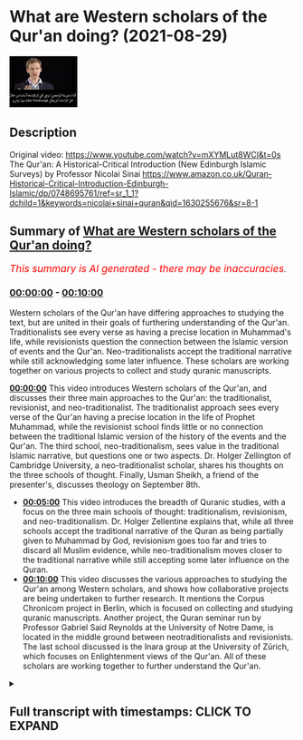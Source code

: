 # What are Western scholars of the Qur'an doing? (2021-08-29)

![alt What are Western scholars of the Qur'an doing?](9JSVA39PkS0.jpg "What are Western scholars of the Qur'an doing?")

## Description

Original video: https://www.youtube.com/watch?v=mXYMLut8WCI&t=0s
The Qur'an: A Historical-Critical Introduction (New Edinburgh Islamic Surveys) by Professor Nicolai Sinai https://www.amazon.co.uk/Quran-Historical-Critical-Introduction-Edinburgh-Islamic/dp/0748695761/ref=sr_1_1?dchild=1&keywords=nicolai+sinai+quran&qid=1630255676&sr=8-1

## Summary of [What are Western scholars of the Qur'an doing?](https://www.youtube.com/watch?v=9JSVA39PkS0)


*<span style="color:red; font-size:125%">This summary is AI generated - there may be inaccuracies</span>. [](/)*

### [00:00:00](https://www.youtube.com/watch?v=9JSVA39PkS0&t=0) - [00:10:00](https://www.youtube.com/watch?v=9JSVA39PkS0&t=600)

Western scholars of the Qur'an have differing approaches to studying the text, but are united in their goals of furthering understanding of the Qur'an. Traditionalists see every verse as having a precise location in Muhammad's life, while revisionists question the connection between the Islamic version of events and the Qur'an. Neo-traditionalists accept the traditional narrative while still acknowledging some later influence. These scholars are working together on various projects to collect and study quranic manuscripts.

**[00:00:00](https://www.youtube.com/watch?v=9JSVA39PkS0&t=0)** This video introduces Western scholars of the Qur'an, and discusses their three main approaches to the Qur'an: the traditionalist, revisionist, and neo-traditionalist. The traditionalist approach sees every verse of the Qur'an having a precise location in the life of Prophet Muhammad, while the revisionist school finds little or no connection between the traditional Islamic version of the history of the events and the Qur'an. The third school, neo-traditionalism, sees value in the traditional Islamic narrative, but questions one or two aspects. Dr. Holger Zellington of Cambridge University, a neo-traditionalist scholar, shares his thoughts on the three schools of thought. Finally, Usman Sheikh, a friend of the presenter's, discusses theology on September 8th.
* **[00:05:00](https://www.youtube.com/watch?v=9JSVA39PkS0&t=300)** This video introduces the breadth of Quranic studies, with a focus on the three main schools of thought: traditionalism, revisionism, and neo-traditionalism. Dr. Holger Zellentine explains that, while all three schools accept the traditional narrative of the Quran as being partially given to Muhammad by God, revisionism goes too far and tries to discard all Muslim evidence, while neo-traditionalism moves closer to the traditional narrative while still accepting some later influence on the Quran.
* **[00:10:00](https://www.youtube.com/watch?v=9JSVA39PkS0&t=600)** This video discusses the various approaches to studying the Qur'an among Western scholars, and shows how collaborative projects are being undertaken to further research. It mentions the Corpus Chronicom project in Berlin, which is focused on collecting and studying quranic manuscripts. Another project, the Quran seminar run by Professor Gabriel Said Reynolds at the University of Notre Dame, is located in the middle ground between neotraditionalists and revisionists. The last school discussed is the Inara group at the University of Zürich, which focuses on Enlightenment views of the Qur'an. All of these scholars are working together to further understand the Qur'an.

<details><summary><h2>Full transcript with timestamps: CLICK TO EXPAND</h2></summary>

[0:00:01](https://youtu.be/9JSVA39PkS0?t=1) in this video i want to share with you  
[0:00:03](https://youtu.be/9JSVA39PkS0?t=3) an overview of quranic studies um where  
[0:00:07](https://youtu.be/9JSVA39PkS0?t=7) they're at at the moment in the west and  
[0:00:10](https://youtu.be/9JSVA39PkS0?t=10) the different approaches there are  
[0:00:12](https://youtu.be/9JSVA39PkS0?t=12) and i'm going to share with you in a  
[0:00:14](https://youtu.be/9JSVA39PkS0?t=14) second a video you can watch it here  
[0:00:16](https://youtu.be/9JSVA39PkS0?t=16) it'll go straight into the videos about  
[0:00:18](https://youtu.be/9JSVA39PkS0?t=18) eight minutes long it's produced by the  
[0:00:20](https://youtu.be/9JSVA39PkS0?t=20) university of nottingham and they're  
[0:00:22](https://youtu.be/9JSVA39PkS0?t=22) interviewing a chap called dr holger  
[0:00:24](https://youtu.be/9JSVA39PkS0?t=24) zellington uh he's an academic at  
[0:00:27](https://youtu.be/9JSVA39PkS0?t=27) cambridge university also professor in  
[0:00:29](https://youtu.be/9JSVA39PkS0?t=29) germany he's a chronic scholar  
[0:00:32](https://youtu.be/9JSVA39PkS0?t=32) and he very helpfully outlines uh  
[0:00:35](https://youtu.be/9JSVA39PkS0?t=35) broadly the three schools of thought  
[0:00:37](https://youtu.be/9JSVA39PkS0?t=37) that currently exists in western  
[0:00:39](https://youtu.be/9JSVA39PkS0?t=39) scholars one is the traditionalist  
[0:00:41](https://youtu.be/9JSVA39PkS0?t=41) school and this is an approach by  
[0:00:43](https://youtu.be/9JSVA39PkS0?t=43) western scholars that pretty much sees  
[0:00:45](https://youtu.be/9JSVA39PkS0?t=45) every verse in the quran having a  
[0:00:47](https://youtu.be/9JSVA39PkS0?t=47) precise location in the prophet  
[0:00:50](https://youtu.be/9JSVA39PkS0?t=50) muhammad's life  
[0:00:52](https://youtu.be/9JSVA39PkS0?t=52) and then another school is the  
[0:00:53](https://youtu.be/9JSVA39PkS0?t=53) revisionist school which finds little or  
[0:00:55](https://youtu.be/9JSVA39PkS0?t=55) no connection with the traditional  
[0:00:57](https://youtu.be/9JSVA39PkS0?t=57) islamic version of the history of the  
[0:00:59](https://youtu.be/9JSVA39PkS0?t=59) events  
[0:01:00](https://youtu.be/9JSVA39PkS0?t=60) and this school famously associated with  
[0:01:02](https://youtu.be/9JSVA39PkS0?t=62) people like john wan's brother the  
[0:01:04](https://youtu.be/9JSVA39PkS0?t=64) british gol in the 1970s who said  
[0:01:06](https://youtu.be/9JSVA39PkS0?t=66) basically the quran nothing to do with  
[0:01:08](https://youtu.be/9JSVA39PkS0?t=68) muhammad it was written much much later  
[0:01:11](https://youtu.be/9JSVA39PkS0?t=71) centuries later connected with  
[0:01:12](https://youtu.be/9JSVA39PkS0?t=72) mesopotamia and so on these are people  
[0:01:15](https://youtu.be/9JSVA39PkS0?t=75) who you know severely challenge and  
[0:01:16](https://youtu.be/9JSVA39PkS0?t=76) reject the muslim sources about the  
[0:01:19](https://youtu.be/9JSVA39PkS0?t=79) quran and the life of the prophet and  
[0:01:22](https://youtu.be/9JSVA39PkS0?t=82) then the third school  
[0:01:24](https://youtu.be/9JSVA39PkS0?t=84) is the neo-traditionalist approach  
[0:01:27](https://youtu.be/9JSVA39PkS0?t=87) and they see a lot of value in the uh uh  
[0:01:30](https://youtu.be/9JSVA39PkS0?t=90) the traditional islamic narrative but  
[0:01:32](https://youtu.be/9JSVA39PkS0?t=92) they might question one or two aspects  
[0:01:35](https://youtu.be/9JSVA39PkS0?t=95) of it  
[0:01:37](https://youtu.be/9JSVA39PkS0?t=97) and this video as i say will hopefully  
[0:01:39](https://youtu.be/9JSVA39PkS0?t=99) give an overview of where chronic  
[0:01:41](https://youtu.be/9JSVA39PkS0?t=101) studies are at the moment and this would  
[0:01:43](https://youtu.be/9JSVA39PkS0?t=103) be of interest to you if you uh watch uh  
[0:01:46](https://youtu.be/9JSVA39PkS0?t=106) what western scholars are up to in this  
[0:01:48](https://youtu.be/9JSVA39PkS0?t=108) regard um now a friend of mine usman  
[0:01:51](https://youtu.be/9JSVA39PkS0?t=111) sheikh is coming on blogging theology  
[0:01:52](https://youtu.be/9JSVA39PkS0?t=112) i'm pleased to say on the 8th of  
[0:01:54](https://youtu.be/9JSVA39PkS0?t=114) september  
[0:01:55](https://youtu.be/9JSVA39PkS0?t=115) he's just completed post-graduate  
[0:01:57](https://youtu.be/9JSVA39PkS0?t=117) research at the university of oxford and  
[0:02:00](https://youtu.be/9JSVA39PkS0?t=120) his  
[0:02:01](https://youtu.be/9JSVA39PkS0?t=121) supervisor is the author of this book  
[0:02:04](https://youtu.be/9JSVA39PkS0?t=124) nicholas sinai is professor at the  
[0:02:06](https://youtu.be/9JSVA39PkS0?t=126) university of oxford and a fellow of  
[0:02:09](https://youtu.be/9JSVA39PkS0?t=129) pembridge college college and he's  
[0:02:11](https://youtu.be/9JSVA39PkS0?t=131) written the book the quran a historical  
[0:02:14](https://youtu.be/9JSVA39PkS0?t=134) critical introduction and i'll link to  
[0:02:16](https://youtu.be/9JSVA39PkS0?t=136) it in the description below i'm about a  
[0:02:18](https://youtu.be/9JSVA39PkS0?t=138) quarter of the way through it and he  
[0:02:21](https://youtu.be/9JSVA39PkS0?t=141) understand falls in the  
[0:02:22](https://youtu.be/9JSVA39PkS0?t=142) neo-traditionalist  
[0:02:24](https://youtu.be/9JSVA39PkS0?t=144) camp uh that school of thought and uh he  
[0:02:27](https://youtu.be/9JSVA39PkS0?t=147) was listening sheikh's supervisor at  
[0:02:29](https://youtu.be/9JSVA39PkS0?t=149) oxford and he's a young german scholar  
[0:02:32](https://youtu.be/9JSVA39PkS0?t=152) uh none of these people by the way apart  
[0:02:34](https://youtu.be/9JSVA39PkS0?t=154) from muslim sheikh are muslims they are  
[0:02:36](https://youtu.be/9JSVA39PkS0?t=156) western scholars who accept the  
[0:02:38](https://youtu.be/9JSVA39PkS0?t=158) historical critical method hcm as i like  
[0:02:41](https://youtu.be/9JSVA39PkS0?t=161) to call it  
[0:02:42](https://youtu.be/9JSVA39PkS0?t=162) and this hcm the historical critical  
[0:02:45](https://youtu.be/9JSVA39PkS0?t=165) method has some built-in assumptions  
[0:02:48](https://youtu.be/9JSVA39PkS0?t=168) which i think are problematic highly  
[0:02:50](https://youtu.be/9JSVA39PkS0?t=170) problematic for muslims and for others  
[0:02:52](https://youtu.be/9JSVA39PkS0?t=172) uh jews and christians too actually for  
[0:02:55](https://youtu.be/9JSVA39PkS0?t=175) example without going into too much  
[0:02:57](https://youtu.be/9JSVA39PkS0?t=177) detail here but one of the principles of  
[0:02:59](https://youtu.be/9JSVA39PkS0?t=179) this methodology is the denial of the  
[0:03:02](https://youtu.be/9JSVA39PkS0?t=182) supernatural denial that god inspires  
[0:03:04](https://youtu.be/9JSVA39PkS0?t=184) people inspires revelation or sends  
[0:03:07](https://youtu.be/9JSVA39PkS0?t=187) prophets and so the way they look at the  
[0:03:09](https://youtu.be/9JSVA39PkS0?t=189) crimes entirely in a secular way looking  
[0:03:11](https://youtu.be/9JSVA39PkS0?t=191) at purely  
[0:03:14](https://youtu.be/9JSVA39PkS0?t=194) history understood without any divine  
[0:03:16](https://youtu.be/9JSVA39PkS0?t=196) eruption into the world so the prophet  
[0:03:20](https://youtu.be/9JSVA39PkS0?t=200) muhammad is not a prophet in this  
[0:03:22](https://youtu.be/9JSVA39PkS0?t=202) understanding he is just a man and the  
[0:03:24](https://youtu.be/9JSVA39PkS0?t=204) quran is treated like any other book in  
[0:03:26](https://youtu.be/9JSVA39PkS0?t=206) history the bible or any other ancient  
[0:03:29](https://youtu.be/9JSVA39PkS0?t=209) text  
[0:03:30](https://youtu.be/9JSVA39PkS0?t=210) now this is obviously highly problematic  
[0:03:32](https://youtu.be/9JSVA39PkS0?t=212) from a muslim position however  
[0:03:35](https://youtu.be/9JSVA39PkS0?t=215) um there are um many as i've been  
[0:03:37](https://youtu.be/9JSVA39PkS0?t=217) reading but many interesting  
[0:03:38](https://youtu.be/9JSVA39PkS0?t=218) observations and insights still to be  
[0:03:40](https://youtu.be/9JSVA39PkS0?t=220) gained from the historical critical  
[0:03:43](https://youtu.be/9JSVA39PkS0?t=223) approach so i actually do recommend this  
[0:03:45](https://youtu.be/9JSVA39PkS0?t=225) it's uh the level is aimed at a kind of  
[0:03:47](https://youtu.be/9JSVA39PkS0?t=227) undergraduate level i guess i found it  
[0:03:49](https://youtu.be/9JSVA39PkS0?t=229) quite challenging as a relative newcomer  
[0:03:52](https://youtu.be/9JSVA39PkS0?t=232) to some of this scholarship um but it's  
[0:03:55](https://youtu.be/9JSVA39PkS0?t=235) absolutely fascinating lots of gems of  
[0:03:56](https://youtu.be/9JSVA39PkS0?t=236) knowledge in here and  
[0:03:58](https://youtu.be/9JSVA39PkS0?t=238) he's lots of powerful um rebuttals of  
[0:04:02](https://youtu.be/9JSVA39PkS0?t=242) the revisionist approach so he asserts  
[0:04:05](https://youtu.be/9JSVA39PkS0?t=245) that based on the best evidence muhammad  
[0:04:07](https://youtu.be/9JSVA39PkS0?t=247) did indeed exist uh he says also that  
[0:04:10](https://youtu.be/9JSVA39PkS0?t=250) the series that we have in the quran 114  
[0:04:14](https://youtu.be/9JSVA39PkS0?t=254) surahs on page  
[0:04:15](https://youtu.be/9JSVA39PkS0?t=255) 48 for example after a long discussion  
[0:04:18](https://youtu.be/9JSVA39PkS0?t=258) which i won't go into the simplest  
[0:04:20](https://youtu.be/9JSVA39PkS0?t=260) explanation for this would appear to be  
[0:04:22](https://youtu.be/9JSVA39PkS0?t=262) the assumption that the sirs took shape  
[0:04:24](https://youtu.be/9JSVA39PkS0?t=264) during the life of the muhammad of  
[0:04:26](https://youtu.be/9JSVA39PkS0?t=266) muhammad so he's saying basically the  
[0:04:28](https://youtu.be/9JSVA39PkS0?t=268) series we have in the quran the 114  
[0:04:30](https://youtu.be/9JSVA39PkS0?t=270) chapters are uh the chapters that  
[0:04:33](https://youtu.be/9JSVA39PkS0?t=273) muhammad himself had during his own  
[0:04:35](https://youtu.be/9JSVA39PkS0?t=275) lifetime and he uses good historical  
[0:04:37](https://youtu.be/9JSVA39PkS0?t=277) reasons why we should believe that and  
[0:04:40](https://youtu.be/9JSVA39PkS0?t=280) that of course is in contrast to the  
[0:04:42](https://youtu.be/9JSVA39PkS0?t=282) revisionists uh who would reject that  
[0:04:46](https://youtu.be/9JSVA39PkS0?t=286) so um  
[0:04:47](https://youtu.be/9JSVA39PkS0?t=287) he mentions uh coming back now to the  
[0:04:49](https://youtu.be/9JSVA39PkS0?t=289) video i'm about to show you dr holger uh  
[0:04:52](https://youtu.be/9JSVA39PkS0?t=292) mentions other fascinating projects that  
[0:04:54](https://youtu.be/9JSVA39PkS0?t=294) are underway he talks about the corpus  
[0:04:56](https://youtu.be/9JSVA39PkS0?t=296) chronicum  
[0:04:57](https://youtu.be/9JSVA39PkS0?t=297) nice latin phrase there this is a bunch  
[0:05:00](https://youtu.be/9JSVA39PkS0?t=300) of scholars in berlin in germany and  
[0:05:02](https://youtu.be/9JSVA39PkS0?t=302) there's an on a massive online project  
[0:05:04](https://youtu.be/9JSVA39PkS0?t=304) to  
[0:05:06](https://youtu.be/9JSVA39PkS0?t=306) produce a scholarly edition of the quran  
[0:05:08](https://youtu.be/9JSVA39PkS0?t=308) online talks about that and other  
[0:05:10](https://youtu.be/9JSVA39PkS0?t=310) schools of thought based in america  
[0:05:14](https://youtu.be/9JSVA39PkS0?t=314) and so on i won't go into all that it  
[0:05:15](https://youtu.be/9JSVA39PkS0?t=315) says eight minute video  
[0:05:17](https://youtu.be/9JSVA39PkS0?t=317) very accessible  
[0:05:19](https://youtu.be/9JSVA39PkS0?t=319) and um i hope you enjoy as much as i did  
[0:05:22](https://youtu.be/9JSVA39PkS0?t=322) until next time  
[0:05:24](https://youtu.be/9JSVA39PkS0?t=324) the field of quranic studies is a very  
[0:05:27](https://youtu.be/9JSVA39PkS0?t=327) wide one in  
[0:05:29](https://youtu.be/9JSVA39PkS0?t=329) western society today  
[0:05:32](https://youtu.be/9JSVA39PkS0?t=332) and to introduce the breadth that is  
[0:05:35](https://youtu.be/9JSVA39PkS0?t=335) involved in quranic studies i have dr  
[0:05:38](https://youtu.be/9JSVA39PkS0?t=338) holger zellentine  
[0:05:42](https://youtu.be/9JSVA39PkS0?t=342) holger  
[0:05:43](https://youtu.be/9JSVA39PkS0?t=343) the quran a single book the study of the  
[0:05:46](https://youtu.be/9JSVA39PkS0?t=346) quran takes many forms  
[0:05:49](https://youtu.be/9JSVA39PkS0?t=349) can you try and take us through  
[0:05:52](https://youtu.be/9JSVA39PkS0?t=352) the breadth of quranic studies  
[0:05:55](https://youtu.be/9JSVA39PkS0?t=355) i will do my best and  
[0:05:57](https://youtu.be/9JSVA39PkS0?t=357) i think the the best way to give a very  
[0:06:00](https://youtu.be/9JSVA39PkS0?t=360) brief lay of the land  
[0:06:02](https://youtu.be/9JSVA39PkS0?t=362) is by using  
[0:06:03](https://youtu.be/9JSVA39PkS0?t=363) the three categories that a colleague of  
[0:06:05](https://youtu.be/9JSVA39PkS0?t=365) mine in stanford behnam siddiqui  
[0:06:07](https://youtu.be/9JSVA39PkS0?t=367) has put forward  
[0:06:10](https://youtu.be/9JSVA39PkS0?t=370) he argues well that's basically within  
[0:06:11](https://youtu.be/9JSVA39PkS0?t=371) the western  
[0:06:13](https://youtu.be/9JSVA39PkS0?t=373) schools  
[0:06:14](https://youtu.be/9JSVA39PkS0?t=374) three  
[0:06:14](https://youtu.be/9JSVA39PkS0?t=374) approaches to the quran  
[0:06:16](https://youtu.be/9JSVA39PkS0?t=376) the first being traditionalist the  
[0:06:19](https://youtu.be/9JSVA39PkS0?t=379) second being revisionist the third being  
[0:06:22](https://youtu.be/9JSVA39PkS0?t=382) neo-traditionalists  
[0:06:23](https://youtu.be/9JSVA39PkS0?t=383) now what he means by that is that  
[0:06:26](https://youtu.be/9JSVA39PkS0?t=386) the  
[0:06:27](https://youtu.be/9JSVA39PkS0?t=387) traditional study of the quran  
[0:06:29](https://youtu.be/9JSVA39PkS0?t=389) approaches the quran through muslim  
[0:06:31](https://youtu.be/9JSVA39PkS0?t=391) tradition through the  
[0:06:33](https://youtu.be/9JSVA39PkS0?t=393) traditions attributed to the prophet  
[0:06:35](https://youtu.be/9JSVA39PkS0?t=395) muhammad  
[0:06:36](https://youtu.be/9JSVA39PkS0?t=396) through the  
[0:06:37](https://youtu.be/9JSVA39PkS0?t=397) [Music]  
[0:06:40](https://youtu.be/9JSVA39PkS0?t=400) traditional way in which the  
[0:06:42](https://youtu.be/9JSVA39PkS0?t=402) individual servers are related to the  
[0:06:44](https://youtu.be/9JSVA39PkS0?t=404) life of muhammad  
[0:06:45](https://youtu.be/9JSVA39PkS0?t=405) and to  
[0:06:47](https://youtu.be/9JSVA39PkS0?t=407) other  
[0:06:48](https://youtu.be/9JSVA39PkS0?t=408) early  
[0:06:49](https://youtu.be/9JSVA39PkS0?t=409) muslim traditions now  
[0:06:51](https://youtu.be/9JSVA39PkS0?t=411) the key factor here is that the quran is  
[0:06:55](https://youtu.be/9JSVA39PkS0?t=415) attributed exactly word by word  
[0:06:58](https://youtu.be/9JSVA39PkS0?t=418) to the prophet into specific  
[0:07:00](https://youtu.be/9JSVA39PkS0?t=420) moments in his life  
[0:07:02](https://youtu.be/9JSVA39PkS0?t=422) and that is the traditional school and  
[0:07:04](https://youtu.be/9JSVA39PkS0?t=424) for the most part uh western even  
[0:07:06](https://youtu.be/9JSVA39PkS0?t=426) critical scholars have followed that  
[0:07:08](https://youtu.be/9JSVA39PkS0?t=428) broadly they've constructed the quran as  
[0:07:10](https://youtu.be/9JSVA39PkS0?t=430) being partially given in makkah  
[0:07:12](https://youtu.be/9JSVA39PkS0?t=432) partially in medina  
[0:07:14](https://youtu.be/9JSVA39PkS0?t=434) and have even found a way to give an  
[0:07:16](https://youtu.be/9JSVA39PkS0?t=436) internal  
[0:07:18](https://youtu.be/9JSVA39PkS0?t=438) sequence of the service and that is what  
[0:07:20](https://youtu.be/9JSVA39PkS0?t=440) uh is called a traditionalist  
[0:07:23](https://youtu.be/9JSVA39PkS0?t=443) um  
[0:07:24](https://youtu.be/9JSVA39PkS0?t=444) now the revisionists  
[0:07:26](https://youtu.be/9JSVA39PkS0?t=446) were a school  
[0:07:28](https://youtu.be/9JSVA39PkS0?t=448) that basically was brought into being by  
[0:07:30](https://youtu.be/9JSVA39PkS0?t=450) this uh  
[0:07:31](https://youtu.be/9JSVA39PkS0?t=451) work of wansbro a british scholar um who  
[0:07:35](https://youtu.be/9JSVA39PkS0?t=455) said well if you look at the quran we  
[0:07:37](https://youtu.be/9JSVA39PkS0?t=457) cannot really use the muslim sources we  
[0:07:40](https://youtu.be/9JSVA39PkS0?t=460) have to discard any of the muslim  
[0:07:42](https://youtu.be/9JSVA39PkS0?t=462) evidence and we have to maybe look at  
[0:07:44](https://youtu.be/9JSVA39PkS0?t=464) its origins say hundreds of years later  
[0:07:47](https://youtu.be/9JSVA39PkS0?t=467) in in mesopotamia a quite radical move  
[0:07:51](https://youtu.be/9JSVA39PkS0?t=471) he had a it was very smart uh scholar  
[0:07:53](https://youtu.be/9JSVA39PkS0?t=473) and he has lots of interesting insights  
[0:07:55](https://youtu.be/9JSVA39PkS0?t=475) but of course he went a bit too fast  
[0:07:57](https://youtu.be/9JSVA39PkS0?t=477) people tend to do and this revisionism  
[0:08:00](https://youtu.be/9JSVA39PkS0?t=480) meaning to radically take the  
[0:08:02](https://youtu.be/9JSVA39PkS0?t=482) traditional muslim narrative out of  
[0:08:04](https://youtu.be/9JSVA39PkS0?t=484) quranic studies  
[0:08:06](https://youtu.be/9JSVA39PkS0?t=486) has probably found its peak in the  
[0:08:08](https://youtu.be/9JSVA39PkS0?t=488) famous book by patricia carone and  
[0:08:10](https://youtu.be/9JSVA39PkS0?t=490) michael cook  
[0:08:11](https://youtu.be/9JSVA39PkS0?t=491) called hagarism which also tried to  
[0:08:13](https://youtu.be/9JSVA39PkS0?t=493) discard the traditional evidence and  
[0:08:15](https://youtu.be/9JSVA39PkS0?t=495) to  
[0:08:16](https://youtu.be/9JSVA39PkS0?t=496) re-frame the quran as a much later  
[0:08:19](https://youtu.be/9JSVA39PkS0?t=499) document that is so revisionism in its  
[0:08:22](https://youtu.be/9JSVA39PkS0?t=502) in its purest  
[0:08:24](https://youtu.be/9JSVA39PkS0?t=504) of course any western scholar who does  
[0:08:26](https://youtu.be/9JSVA39PkS0?t=506) not accept a traditional narrative is  
[0:08:28](https://youtu.be/9JSVA39PkS0?t=508) somehow revisionist because one revises  
[0:08:31](https://youtu.be/9JSVA39PkS0?t=511) what is being  
[0:08:33](https://youtu.be/9JSVA39PkS0?t=513) put forth  
[0:08:34](https://youtu.be/9JSVA39PkS0?t=514) the third category therefore is very  
[0:08:36](https://youtu.be/9JSVA39PkS0?t=516) interesting it is the  
[0:08:37](https://youtu.be/9JSVA39PkS0?t=517) neo-traditionalists  
[0:08:38](https://youtu.be/9JSVA39PkS0?t=518) which would say well you know the um  
[0:08:42](https://youtu.be/9JSVA39PkS0?t=522) people like wensbroe and crony had good  
[0:08:45](https://youtu.be/9JSVA39PkS0?t=525) reasons to go too far but they went way  
[0:08:46](https://youtu.be/9JSVA39PkS0?t=526) too far  
[0:08:47](https://youtu.be/9JSVA39PkS0?t=527) and a critical historical study nowadays  
[0:08:51](https://youtu.be/9JSVA39PkS0?t=531) would actually  
[0:08:52](https://youtu.be/9JSVA39PkS0?t=532) move quite a bit along the lines of the  
[0:08:55](https://youtu.be/9JSVA39PkS0?t=535) traditional muslim narrative not to say  
[0:08:57](https://youtu.be/9JSVA39PkS0?t=537) that it's true word by word but to say  
[0:08:59](https://youtu.be/9JSVA39PkS0?t=539) well the broad concepts of a sequence of  
[0:09:03](https://youtu.be/9JSVA39PkS0?t=543) revelation of a sequence of uh also  
[0:09:06](https://youtu.be/9JSVA39PkS0?t=546) iteration and and reduction then would  
[0:09:09](https://youtu.be/9JSVA39PkS0?t=549) be historically verifiable which makes  
[0:09:12](https://youtu.be/9JSVA39PkS0?t=552) them neo-traditional as they go back not  
[0:09:14](https://youtu.be/9JSVA39PkS0?t=554) all the way but part the way to the  
[0:09:16](https://youtu.be/9JSVA39PkS0?t=556) um  
[0:09:18](https://youtu.be/9JSVA39PkS0?t=558) to the way that the quran has always  
[0:09:19](https://youtu.be/9JSVA39PkS0?t=559) been understood so those are the three  
[0:09:22](https://youtu.be/9JSVA39PkS0?t=562) broad schools  
[0:09:24](https://youtu.be/9JSVA39PkS0?t=564) traditionalists  
[0:09:25](https://youtu.be/9JSVA39PkS0?t=565) revisionists and neo-traditionalists  
[0:09:27](https://youtu.be/9JSVA39PkS0?t=567) according to just this free apartheid  
[0:09:29](https://youtu.be/9JSVA39PkS0?t=569) structure i think it's even a bit more  
[0:09:31](https://youtu.be/9JSVA39PkS0?t=571) complex because there would be people  
[0:09:33](https://youtu.be/9JSVA39PkS0?t=573) somewhere in between you know say  
[0:09:36](https://youtu.be/9JSVA39PkS0?t=576) neo-traditionalism and revisionism  
[0:09:38](https://youtu.be/9JSVA39PkS0?t=578) but  
[0:09:39](https://youtu.be/9JSVA39PkS0?t=579) there is  
[0:09:40](https://youtu.be/9JSVA39PkS0?t=580) actually  
[0:09:42](https://youtu.be/9JSVA39PkS0?t=582) i think a very  
[0:09:43](https://youtu.be/9JSVA39PkS0?t=583) rich discussion now going on in quranic  
[0:09:46](https://youtu.be/9JSVA39PkS0?t=586) studies that  
[0:09:48](https://youtu.be/9JSVA39PkS0?t=588) can be mapped quite nicely onto this  
[0:09:50](https://youtu.be/9JSVA39PkS0?t=590) this paradigm  
[0:09:52](https://youtu.be/9JSVA39PkS0?t=592) and  
[0:09:52](https://youtu.be/9JSVA39PkS0?t=592) [Music]  
[0:09:54](https://youtu.be/9JSVA39PkS0?t=594) the  
[0:09:55](https://youtu.be/9JSVA39PkS0?t=595) three schools  
[0:09:56](https://youtu.be/9JSVA39PkS0?t=596) that probably are the most active today  
[0:09:59](https://youtu.be/9JSVA39PkS0?t=599) are  
[0:10:01](https://youtu.be/9JSVA39PkS0?t=601) one um a school around the uh project of  
[0:10:05](https://youtu.be/9JSVA39PkS0?t=605) the corpus chronico in berlin uh  
[0:10:07](https://youtu.be/9JSVA39PkS0?t=607) initiated by professor angelica neuward  
[0:10:10](https://youtu.be/9JSVA39PkS0?t=610) and founded with the  
[0:10:11](https://youtu.be/9JSVA39PkS0?t=611) brandenburges academy of schaften  
[0:10:14](https://youtu.be/9JSVA39PkS0?t=614) this is a massive online  
[0:10:18](https://youtu.be/9JSVA39PkS0?t=618) project that collects  
[0:10:22](https://youtu.be/9JSVA39PkS0?t=622) many of the quranic manuscripts we have  
[0:10:24](https://youtu.be/9JSVA39PkS0?t=624) it collects  
[0:10:26](https://youtu.be/9JSVA39PkS0?t=626) sources that are pertinent to specific  
[0:10:28](https://youtu.be/9JSVA39PkS0?t=628) servers it gives you a transcription a  
[0:10:29](https://youtu.be/9JSVA39PkS0?t=629) translation  
[0:10:31](https://youtu.be/9JSVA39PkS0?t=631) it's a multi um  
[0:10:32](https://youtu.be/9JSVA39PkS0?t=632) a year undertaking  
[0:10:35](https://youtu.be/9JSVA39PkS0?t=635) that  
[0:10:36](https://youtu.be/9JSVA39PkS0?t=636) does two things one it shows the quran  
[0:10:38](https://youtu.be/9JSVA39PkS0?t=638) as in all its complexity  
[0:10:40](https://youtu.be/9JSVA39PkS0?t=640) but it also comes from an approach that  
[0:10:43](https://youtu.be/9JSVA39PkS0?t=643) sees the quran as  
[0:10:45](https://youtu.be/9JSVA39PkS0?t=645) given in sequences as  
[0:10:47](https://youtu.be/9JSVA39PkS0?t=647) being brought forth  
[0:10:48](https://youtu.be/9JSVA39PkS0?t=648) as  
[0:10:49](https://youtu.be/9JSVA39PkS0?t=649) along the traditional lines of  
[0:10:52](https://youtu.be/9JSVA39PkS0?t=652) um  
[0:10:55](https://youtu.be/9JSVA39PkS0?t=655) first the meccan and the median phase  
[0:10:57](https://youtu.be/9JSVA39PkS0?t=657) and which it sees very critically but  
[0:10:59](https://youtu.be/9JSVA39PkS0?t=659) still um as basically accurate let's see  
[0:11:02](https://youtu.be/9JSVA39PkS0?t=662) the people in berlin of course many more  
[0:11:05](https://youtu.be/9JSVA39PkS0?t=665) are part of that but it's based in  
[0:11:07](https://youtu.be/9JSVA39PkS0?t=667) berlin  
[0:11:08](https://youtu.be/9JSVA39PkS0?t=668) now a second group of scholars that  
[0:11:10](https://youtu.be/9JSVA39PkS0?t=670) i am personally affiliated with uh  
[0:11:13](https://youtu.be/9JSVA39PkS0?t=673) is  
[0:11:14](https://youtu.be/9JSVA39PkS0?t=674) located around the work of gabriel said  
[0:11:16](https://youtu.be/9JSVA39PkS0?t=676) reynolds at the university of notre dame  
[0:11:19](https://youtu.be/9JSVA39PkS0?t=679) who has current support from the melon  
[0:11:21](https://youtu.be/9JSVA39PkS0?t=681) foundation and runs the quran seminar  
[0:11:25](https://youtu.be/9JSVA39PkS0?t=685) and here we also come together and  
[0:11:27](https://youtu.be/9JSVA39PkS0?t=687) discuss individual servers  
[0:11:29](https://youtu.be/9JSVA39PkS0?t=689) but  
[0:11:30](https://youtu.be/9JSVA39PkS0?t=690) more with an emphasis on the  
[0:11:34](https://youtu.be/9JSVA39PkS0?t=694) quran as a text as a whole  
[0:11:36](https://youtu.be/9JSVA39PkS0?t=696) the way we have it  
[0:11:39](https://youtu.be/9JSVA39PkS0?t=699) many people not all by no means all but  
[0:11:41](https://youtu.be/9JSVA39PkS0?t=701) many people affiliated with this project  
[0:11:43](https://youtu.be/9JSVA39PkS0?t=703) a bit more reluctant to say we can see  
[0:11:46](https://youtu.be/9JSVA39PkS0?t=706) those layers of the ground we can see  
[0:11:47](https://youtu.be/9JSVA39PkS0?t=707) the sequence probably most of us would  
[0:11:50](https://youtu.be/9JSVA39PkS0?t=710) say well obviously it is a text it is  
[0:11:52](https://youtu.be/9JSVA39PkS0?t=712) has many many  
[0:11:53](https://youtu.be/9JSVA39PkS0?t=713) stages to it but we're not yet sure  
[0:11:56](https://youtu.be/9JSVA39PkS0?t=716) enough how to lay them out and me  
[0:11:58](https://youtu.be/9JSVA39PkS0?t=718) personally coming from the background of  
[0:12:00](https://youtu.be/9JSVA39PkS0?t=720) jewish studies  
[0:12:01](https://youtu.be/9JSVA39PkS0?t=721) um i'm a bit very about you know any  
[0:12:05](https://youtu.be/9JSVA39PkS0?t=725) precise attribution of a sequence i'm  
[0:12:07](https://youtu.be/9JSVA39PkS0?t=727) saying okay now this all makes sense but  
[0:12:08](https://youtu.be/9JSVA39PkS0?t=728) maybe we're holding the telescope the  
[0:12:10](https://youtu.be/9JSVA39PkS0?t=730) wrong way around  
[0:12:12](https://youtu.be/9JSVA39PkS0?t=732) so this school sees the quran as a whole  
[0:12:16](https://youtu.be/9JSVA39PkS0?t=736) and sees sequence but isn't is a bit  
[0:12:19](https://youtu.be/9JSVA39PkS0?t=739) uncertain about it  
[0:12:21](https://youtu.be/9JSVA39PkS0?t=741) and  
[0:12:22](https://youtu.be/9JSVA39PkS0?t=742) so i would say whereas um  
[0:12:25](https://youtu.be/9JSVA39PkS0?t=745) you would you could basically  
[0:12:27](https://youtu.be/9JSVA39PkS0?t=747) uh put the corpus chronicom in berlin  
[0:12:30](https://youtu.be/9JSVA39PkS0?t=750) within the neotraditionalists  
[0:12:32](https://youtu.be/9JSVA39PkS0?t=752) the uh project of reynolds i think you  
[0:12:34](https://youtu.be/9JSVA39PkS0?t=754) can place somewhere in between  
[0:12:36](https://youtu.be/9JSVA39PkS0?t=756) neotraditional and revisionists  
[0:12:39](https://youtu.be/9JSVA39PkS0?t=759) there's a third school that has  
[0:12:42](https://youtu.be/9JSVA39PkS0?t=762) received lots of attention  
[0:12:44](https://youtu.be/9JSVA39PkS0?t=764) also located in germany the university  
[0:12:46](https://youtu.be/9JSVA39PkS0?t=766) of zubrikind it's called the inara group  
[0:12:48](https://youtu.be/9JSVA39PkS0?t=768) the you know enlightenment group  
[0:12:50](https://youtu.be/9JSVA39PkS0?t=770) somebody needs to be enlightened in  
[0:12:51](https://youtu.be/9JSVA39PkS0?t=771) their view and  
[0:12:52](https://youtu.be/9JSVA39PkS0?t=772) it's uh  
[0:12:54](https://youtu.be/9JSVA39PkS0?t=774) don't want to be too critical about them  
[0:12:56](https://youtu.be/9JSVA39PkS0?t=776) there's wonderful scholars affiliated  
[0:12:57](https://youtu.be/9JSVA39PkS0?t=777) also with that group but they are most  
[0:13:00](https://youtu.be/9JSVA39PkS0?t=780) extreme in their revisionist  
[0:13:02](https://youtu.be/9JSVA39PkS0?t=782) uh approach and they try to take the  
[0:13:05](https://youtu.be/9JSVA39PkS0?t=785) quran really out of  
[0:13:07](https://youtu.be/9JSVA39PkS0?t=787) its context even try to take muhammad  
[0:13:09](https://youtu.be/9JSVA39PkS0?t=789) out of the quran  
[0:13:11](https://youtu.be/9JSVA39PkS0?t=791) and they  
[0:13:13](https://youtu.be/9JSVA39PkS0?t=793) probably are most  
[0:13:16](https://youtu.be/9JSVA39PkS0?t=796) clearly represented by the work of  
[0:13:18](https://youtu.be/9JSVA39PkS0?t=798) christoph luxembourg  
[0:13:20](https://youtu.be/9JSVA39PkS0?t=800) a scholar who wants to  
[0:13:23](https://youtu.be/9JSVA39PkS0?t=803) radically  
[0:13:24](https://youtu.be/9JSVA39PkS0?t=804) re-phrase the quran and to  
[0:13:27](https://youtu.be/9JSVA39PkS0?t=807) make it a document that is entirely  
[0:13:30](https://youtu.be/9JSVA39PkS0?t=810) dependent on previous sources so this is  
[0:13:32](https://youtu.be/9JSVA39PkS0?t=812) probably the most extreme of the  
[0:13:34](https://youtu.be/9JSVA39PkS0?t=814) revisionist school  
[0:13:37](https://youtu.be/9JSVA39PkS0?t=817) thank you holger for giving us that  
[0:13:38](https://youtu.be/9JSVA39PkS0?t=818) wonderful panorama  
[0:13:40](https://youtu.be/9JSVA39PkS0?t=820) of where quranic studies is at in the  
[0:13:44](https://youtu.be/9JSVA39PkS0?t=824) west today  
[0:13:45](https://youtu.be/9JSVA39PkS0?t=825) and the different approaches  
[0:13:48](https://youtu.be/9JSVA39PkS0?t=828) for myself as someone who's not a  
[0:13:50](https://youtu.be/9JSVA39PkS0?t=830) quranic scholar  
[0:13:52](https://youtu.be/9JSVA39PkS0?t=832) uh  
[0:13:54](https://youtu.be/9JSVA39PkS0?t=834) what i am  
[0:13:55](https://youtu.be/9JSVA39PkS0?t=835) most fascinated to learn from you is  
[0:13:58](https://youtu.be/9JSVA39PkS0?t=838) that  
[0:13:59](https://youtu.be/9JSVA39PkS0?t=839) all of these investigations are not  
[0:14:02](https://youtu.be/9JSVA39PkS0?t=842) being carried out by lone individuals  
[0:14:05](https://youtu.be/9JSVA39PkS0?t=845) but they're being carried out by teams  
[0:14:06](https://youtu.be/9JSVA39PkS0?t=846) of scholars working in great  
[0:14:08](https://youtu.be/9JSVA39PkS0?t=848) collaborative projects  
[0:14:10](https://youtu.be/9JSVA39PkS0?t=850) and  
[0:14:11](https://youtu.be/9JSVA39PkS0?t=851) well in christian studies we've seen  
[0:14:13](https://youtu.be/9JSVA39PkS0?t=853) that in things like the jesus seminar  
[0:14:16](https://youtu.be/9JSVA39PkS0?t=856) but it's still a way of working  
[0:14:19](https://youtu.be/9JSVA39PkS0?t=859) that  
[0:14:20](https://youtu.be/9JSVA39PkS0?t=860) so few of us are actually involved in so  
[0:14:23](https://youtu.be/9JSVA39PkS0?t=863) thank you number one  
[0:14:25](https://youtu.be/9JSVA39PkS0?t=865) for giving us the overview of quranic  
[0:14:27](https://youtu.be/9JSVA39PkS0?t=867) studies  
[0:14:28](https://youtu.be/9JSVA39PkS0?t=868) and thank you for scholars in other  
[0:14:30](https://youtu.be/9JSVA39PkS0?t=870) areas of theology and religious studies  
[0:14:32](https://youtu.be/9JSVA39PkS0?t=872) for maybe calling to mind that we should  
[0:14:34](https://youtu.be/9JSVA39PkS0?t=874) we too should be working in teams  
[0:14:37](https://youtu.be/9JSVA39PkS0?t=877) absolutely thank you  

</details>

